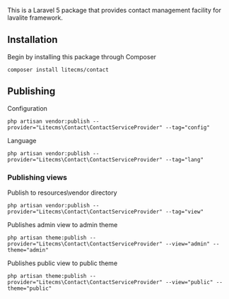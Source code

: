 This is a Laravel 5 package that provides contact management facility for lavalite framework.

## Installation

Begin by installing this package through Composer

    composer install litecms/contact

## Publishing

Configuration

    php artisan vendor:publish --provider="Litecms\Contact\ContactServiceProvider" --tag="config"

Language

    php artisan vendor:publish --provider="Litecms\Contact\ContactServiceProvider" --tag="lang"

### Publishing views 

Publish to resources\vendor directory

    php artisan vendor:publish --provider="Litecms\Contact\ContactServiceProvider" --tag="view"


Publishes admin view to admin theme

    php artisan theme:publish --provider="Litecms\Contact\ContactServiceProvider" --view="admin" --theme="admin"

Publishes public view to public theme

    php artisan theme:publish --provider="Litecms\Contact\ContactServiceProvider" --view="public" --theme="public"
    


